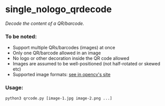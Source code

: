 # single_nologo_qrdecode
*Decode the content of a QR/barcode.*

### To be noted:
- Support multiple QRs/barcodes (images) at once
- Only one QR/barcode allowed in an image
- No logo or other decoration inside the QR code allowed
- Images are assumed to be well-positioned (not half-rotated or skewed etc)
- Supported image formats: [see in opencv's site](https://docs.opencv.org/master/d4/da8/group__imgcodecs.html#ga288b8b3da0892bd651fce07b3bbd3a56)

### Usage:
`python3 qrcode.py [image-1.jpg image-2.png ...]`
